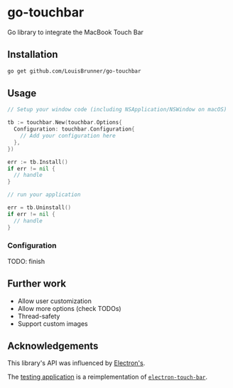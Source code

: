 # go-touchbar

Go library to integrate the MacBook Touch Bar

## Installation

```bash
go get github.com/LouisBrunner/go-touchbar
```

## Usage

```go
// Setup your window code (including NSApplication/NSWindow on macOS)

tb := touchbar.New(touchbar.Options{
  Configuration: touchbar.Configuration{
    // Add your configuration here
  },
})

err := tb.Install()
if err != nil {
  // handle
}

// run your application

err = tb.Uninstall()
if err != nil {
  // handle
}
```

### Configuration

TODO: finish

## Further work

- Allow user customization
- Allow more options (check TODOs)
- Thread-safety
- Support custom images

## Acknowledgements

This library's API was influenced by [Electron's](https://www.electronjs.org/docs/latest/api/touch-bar).

The [testing application](./examples/tester) is a reimplementation of [`electron-touch-bar`](https://github.com/pahund/electron-touch-bar).

